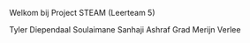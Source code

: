 Welkom bij Project STEAM (Leerteam 5)

Tyler Diependaal
Soulaimane Sanhaji 
Ashraf Grad
Merijn Verlee
